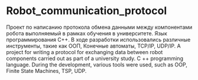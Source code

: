 # Robot_communication_protocol
  Проект по написанию протокола обмена данными между компонентами робота выполняемый в рамках обучения в университете. Язык программирования С++. В ходе разработки использовались различные инструменты, такие как ООП, Конечные автоматы, TCP/IP, UDP/IP.
  A project for writing a protocol for exchanging data between robot components carried out as part of a university study. C ++ programming language. During the development, various tools were used, such as OOP, Finite State Machines, TSP, UDP.
